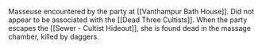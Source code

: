 
Masseuse encountered by the party at [[Vanthampur Bath House]]. Did not appear to be associated with the [[Dead Three Cultists]]. When the party escapes the [[Sewer - Cultist Hideout]], she is found dead in the massage chamber, killed by daggers.